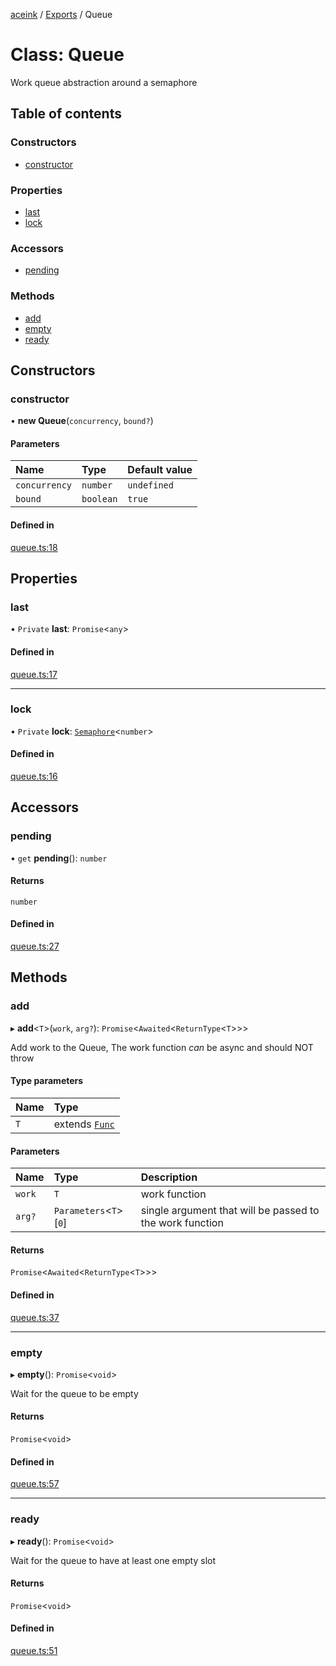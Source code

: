 [aceink](../README.md) / [Exports](../modules.md) / Queue

# Class: Queue

Work queue abstraction around a semaphore

## Table of contents

### Constructors

- [constructor](Queue.md#constructor)

### Properties

- [last](Queue.md#last)
- [lock](Queue.md#lock)

### Accessors

- [pending](Queue.md#pending)

### Methods

- [add](Queue.md#add)
- [empty](Queue.md#empty)
- [ready](Queue.md#ready)

## Constructors

### constructor

• **new Queue**(`concurrency`, `bound?`)

#### Parameters

| Name | Type | Default value |
| :------ | :------ | :------ |
| `concurrency` | `number` | `undefined` |
| `bound` | `boolean` | `true` |

#### Defined in

[queue.ts:18](https://github.com/calebboyd/async/blob/ce8a509/src/queue.ts#L18)

## Properties

### last

• `Private` **last**: `Promise`<`any`\>

#### Defined in

[queue.ts:17](https://github.com/calebboyd/async/blob/ce8a509/src/queue.ts#L17)

___

### lock

• `Private` **lock**: [`Semaphore`](Semaphore.md)<`number`\>

#### Defined in

[queue.ts:16](https://github.com/calebboyd/async/blob/ce8a509/src/queue.ts#L16)

## Accessors

### pending

• `get` **pending**(): `number`

#### Returns

`number`

#### Defined in

[queue.ts:27](https://github.com/calebboyd/async/blob/ce8a509/src/queue.ts#L27)

## Methods

### add

▸ **add**<`T`\>(`work`, `arg?`): `Promise`<`Awaited`<`ReturnType`<`T`\>\>\>

Add work to the Queue, The work function _can_ be async and should NOT throw

#### Type parameters

| Name | Type |
| :------ | :------ |
| `T` | extends [`Func`](../modules.md#func) |

#### Parameters

| Name | Type | Description |
| :------ | :------ | :------ |
| `work` | `T` | work function |
| `arg?` | `Parameters`<`T`\>[``0``] | single argument that will be passed to the work function |

#### Returns

`Promise`<`Awaited`<`ReturnType`<`T`\>\>\>

#### Defined in

[queue.ts:37](https://github.com/calebboyd/async/blob/ce8a509/src/queue.ts#L37)

___

### empty

▸ **empty**(): `Promise`<`void`\>

Wait for the queue to be empty

#### Returns

`Promise`<`void`\>

#### Defined in

[queue.ts:57](https://github.com/calebboyd/async/blob/ce8a509/src/queue.ts#L57)

___

### ready

▸ **ready**(): `Promise`<`void`\>

Wait for the queue to have at least one empty slot

#### Returns

`Promise`<`void`\>

#### Defined in

[queue.ts:51](https://github.com/calebboyd/async/blob/ce8a509/src/queue.ts#L51)
